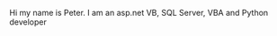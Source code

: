 Hi my name is Peter. I am an asp.net VB, SQL Server, VBA and Python developer

<!---
pcdixon/pcdixon is a ✨ special ✨ repository because its `README.md` (this file) appears on your GitHub profile.
You can click the Preview link to take a look at your changes.
--->
